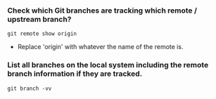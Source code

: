 ### Check which Git branches are tracking which remote / upstream branch?
`git remote show origin`
- Replace 'origin' with whatever the name of the remote is.
### List all branches on the local system including the remote branch information if they are tracked.
`git branch -vv  `
